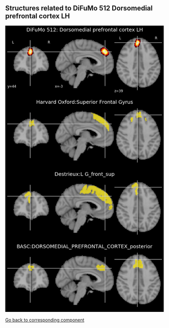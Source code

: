 


## Structures related to DiFuMo 512 Dorsomedial prefrontal cortex LH

![104](104.jpg "Structures related to DiFuMo 512 Dorsomedial prefrontal cortex LH")

[Go back to corresponding component](https://parietal-inria.github.io/DiFuMo/512/html/104.html)